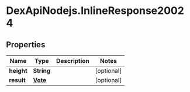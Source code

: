 # DexApiNodejs.InlineResponse20024

## Properties

Name | Type | Description | Notes
------------ | ------------- | ------------- | -------------
**height** | **String** |  | [optional] 
**result** | [**Vote**](Vote.md) |  | [optional] 


